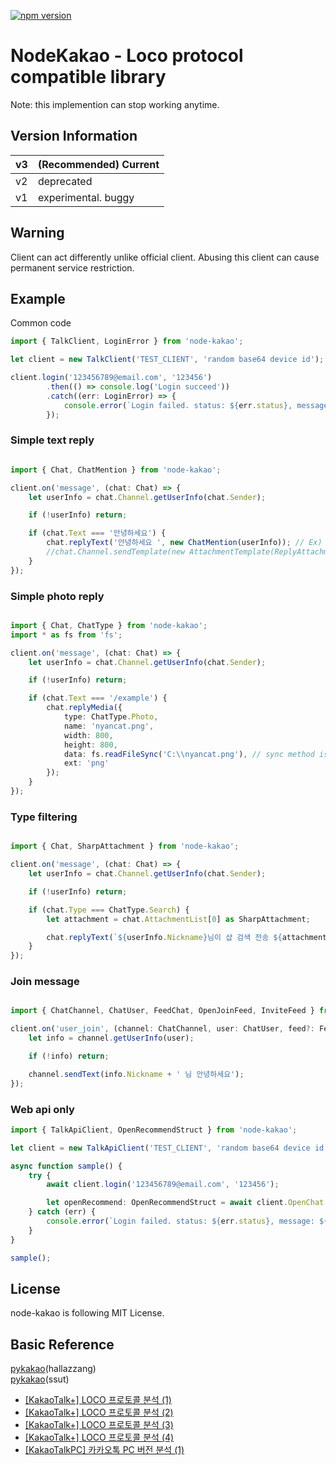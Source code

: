 [![npm version](https://badge.fury.io/js/node-kakao.svg)](https://www.npmjs.com/package/node-kakao)
# NodeKakao - Loco protocol compatible library

Note: this implemention can stop working anytime.

## Version Information

| v3 | (Recommended) Current |
|----|-----------------------|
| v2 |      deprecated       |
| v1 | experimental. buggy   |

## Warning

Client can act differently unlike official client. Abusing this client can cause permanent service restriction.

## Example

Common code
```typescript
import { TalkClient, LoginError } from 'node-kakao';

let client = new TalkClient('TEST_CLIENT', 'random base64 device id');

client.login('123456789@email.com', '123456')
        .then(() => console.log('Login succeed'))
        .catch((err: LoginError) => {
            console.error(`Login failed. status: ${err.status}, message: ${err.message}`);
        });
```

### Simple text reply

```typescript

import { Chat, ChatMention } from 'node-kakao';

client.on('message', (chat: Chat) => {
    let userInfo = chat.Channel.getUserInfo(chat.Sender);

    if (!userInfo) return;

    if (chat.Text === '안녕하세요') {
        chat.replyText('안녕하세요 ', new ChatMention(userInfo)); // Ex) 안녕하세요 @storycraft
        //chat.Channel.sendTemplate(new AttachmentTemplate(ReplyAttachment.fromChat(chat), '안녕하세요')); // 답장형식
    }
});
```

### Simple photo reply

```typescript

import { Chat, ChatType } from 'node-kakao';
import * as fs from 'fs';

client.on('message', (chat: Chat) => {
    let userInfo = chat.Channel.getUserInfo(chat.Sender);

    if (!userInfo) return;

    if (chat.Text === '/example') {
        chat.replyMedia({
            type: ChatType.Photo,
            name: 'nyancat.png',
            width: 800,
            height: 800,
            data: fs.readFileSync('C:\\nyancat.png'), // sync method is not recommended
            ext: 'png'
        });
    }
});
```

### Type filtering

```typescript

import { Chat, SharpAttachment } from 'node-kakao';

client.on('message', (chat: Chat) => {
    let userInfo = chat.Channel.getUserInfo(chat.Sender);

    if (!userInfo) return;

    if (chat.Type === ChatType.Search) {
        let attachment = chat.AttachmentList[0] as SharpAttachment;

        chat.replyText(`${userInfo.Nickname}님이 샵 검색 전송 ${attachment.Question}. 리다이렉트 경로: ${attachment.RedirectURL}`);
    }
});
```

### Join message

```typescript

import { ChatChannel, ChatUser, FeedChat, OpenJoinFeed, InviteFeed } from 'node-kakao';

client.on('user_join', (channel: ChatChannel, user: ChatUser, feed?: FeedChat<OpenJoinFeed | InviteFeed>) => {
    let info = channel.getUserInfo(user);

    if (!info) return;

    channel.sendText(info.Nickname + ' 님 안녕하세요');
});
```

### Web api only

```typescript
import { TalkApiClient, OpenRecommendStruct } from 'node-kakao';

let client = new TalkApiClient('TEST_CLIENT', 'random base64 device id');

async function sample() {
    try {
        await client.login('123456789@email.com', '123456');

        let openRecommend: OpenRecommendStruct = await client.OpenChat.requestRecommend();
    } catch (err) {
        console.error(`Login failed. status: ${err.status}, message: ${err.message}`);
    }
}

sample();
```

License
-------
node-kakao is following MIT License.

Basic Reference
---------
[pykakao](https://github.com/hallazzang/pykakao/)(hallazzang)  
[pykakao](https://github.com/ssut/pykakao)(ssut)
- [[KakaoTalk+] LOCO 프로토콜 분석 (1)](http://www.bpak.org/blog/2012/12/kakaotalk-loco-프로토콜-분석-1/)
- [[KakaoTalk+] LOCO 프로토콜 분석 (2)](http://www.bpak.org/blog/2012/12/kakaotalk-loco-프로토콜-분석-2/)
- [[KakaoTalk+] LOCO 프로토콜 분석 (3)](http://www.bpak.org/blog/2012/12/kakaotalk-loco-프로토콜-분석-3/)
- [[KakaoTalk+] LOCO 프로토콜 분석 (4)](http://www.bpak.org/blog/2012/12/kakaotalk-loco-프로토콜-분석-4/)
- [[KakaoTalkPC] 카카오톡 PC 버전 분석 (1)](https://www.bpak.org/blog/2013/08/kakaotalkpc-카카오톡-pc-버전-분석-1/)
